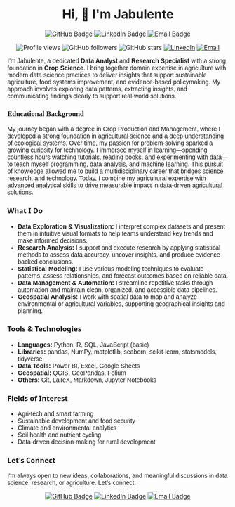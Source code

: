 <h1 align = "center">Hi, 👋 I'm Jabulente</h1>

<div align="center">  
  <a href="https://github.com/Jabulente"><img src="https://img.shields.io/badge/GitHub-Jabulente-black?logo=github" alt="GitHub Badge"></a>
  <a href="https://komarev.com/ghpvc/?username=Jabulente&color=blueb" alt="Profile views"></a>
  <a href="https://img.shields.io/github/followers/Jabulente?label=Follow&style=social" alt="GitHub followers"></a>
  <a href="https://img.shields.io/github/stars/Jabulente/your-repo-name?style=social" alt="GitHub stars"></a>
  <a href="https://linkedin.com/in/jabulente-208019349"><img src="https://img.shields.io/badge/LinkedIn-Jabulente-blue?logo=linkedin" alt="LinkedIn Badge"></a>
  <a href="mailto:Jabulente@hotmail.com"><img src="https://img.shields.io/badge/Email-jabulente@hotmail.com-red?logo=gmail" alt="Email Badge"></a>
</div>


<div align="center"> 

![Profile views](https://komarev.com/ghpvc/?username=Jabulente&color=blue)
![GitHub followers](https://img.shields.io/github/followers/Jabulente?label=Follow&style=social)
![GitHub stars](https://img.shields.io/github/stars/Jabulente/your-repo-name?style=social)
[![LinkedIn](https://img.shields.io/badge/LinkedIn-Connect-blue?logo=linkedin)](https://linkedin.com/in/jabulente-208019349)
[![Email](https://img.shields.io/badge/Email-Jabulente@hotmail.com-red?logo=gmail)](mailto:Jabulente@hotmail.com)

</div>


<p style="font-family: 'Candara', sans-serif;">
I’m Jabulente, a dedicated <strong>Data Analyst</strong> and <strong>Research Specialist</strong> with a strong foundation in <strong>Crop Science</strong>. I bring together domain expertise in agriculture with modern data science practices to deliver insights that support sustainable agriculture, food systems improvement, and evidence-based policymaking. My approach involves exploring data patterns, extracting insights, and communicating findings clearly to support real-world solutions.
</p>

<h3 style="font-family: 'Colonna MT', serif;">Educational Background</h3>

<p style="font-family: 'Candara', sans-serif;">
My journey began with a degree in Crop Production and Management, where I developed a strong foundation in agricultural science and a deep understanding of ecological systems. Over time, my passion for problem-solving sparked a growing curiosity for technology. I immersed myself in learning—spending countless hours watching tutorials, reading books, and experimenting with data—to teach myself programming, data analysis, and machine learning. This pursuit of knowledge allowed me to build a multidisciplinary career that bridges science, research, and technology. Today, I combine my agricultural expertise with advanced analytical skills to drive measurable impact in data-driven agricultural solutions.
</p>


<h3 style="font-family: 'Segoe UI', sans-serif;">What I Do</h3>

<ul style="font-family: 'Candara', sans-serif;">
  <li><strong>Data Exploration & Visualization:</strong> I interpret complex datasets and present them in intuitive visual formats to help teams understand key trends and make informed decisions.</li>
  <li><strong>Research Analysis:</strong> I support and execute research by applying statistical methods to assess data accuracy, uncover insights, and produce evidence-backed conclusions.</li>
  <li><strong>Statistical Modeling:</strong> I use various modeling techniques to evaluate patterns, assess relationships, and forecast outcomes based on reliable data.</li>
  <li><strong>Data Management & Automation:</strong> I streamline repetitive tasks through automation and maintain clean, organized, and accessible data pipelines.</li>
  <li><strong>Geospatial Analysis:</strong> I work with spatial data to map and analyze environmental or agricultural variables, supporting geographical insights and planning.</li>
</ul>

<h3 style="font-family: 'Segoe UI', sans-serif;">Tools & Technologies</h3>

<ul style="font-family: 'Candara', sans-serif;">
  <li><strong>Languages:</strong> Python, R, SQL, JavaScript (basic)</li>
  <li><strong>Libraries:</strong> pandas, NumPy, matplotlib, seaborn, scikit-learn, statsmodels, tidyverse</li>
  <li><strong>Data Tools:</strong> Power BI, Excel, Google Sheets</li>
  <li><strong>Geospatial:</strong> QGIS, GeoPandas, Folium</li>
  <li><strong>Others:</strong> Git, LaTeX, Markdown, Jupyter Notebooks</li>
</ul>

<h3 style="font-family: 'Segoe UI', sans-serif;">Fields of Interest</h3>

<ul style="font-family: 'Candara', sans-serif;">
  <li>Agri-tech and smart farming</li>
  <li>Sustainable development and food security</li>
  <li>Climate and environmental analytics</li>
  <li>Soil health and nutrient cycling</li>
  <li>Data-driven decision-making for rural development</li>
</ul>

<h3 style="font-family: 'Segoe UI', sans-serif;">Let's Connect</h3>
<p style="font-family: 'Candara', sans-serif;">
I'm always open to new ideas, collaborations, and meaningful discussions in data science, research, or agriculture. Let’s connect:
</p>

<div align="center">  
  <a href="https://github.com/Jabulente"><img src="https://img.shields.io/badge/GitHub-Jabulente-black?logo=github" alt="GitHub Badge"></a>
  <a href="https://linkedin.com/in/jabulente-208019349"><img src="https://img.shields.io/badge/LinkedIn-Jabulente-blue?logo=linkedin" alt="LinkedIn Badge"></a>
  <a href="mailto:Jabulente@hotmail.com"><img src="https://img.shields.io/badge/Email-jabulente@hotmail.com-red?logo=gmail" alt="Email Badge"></a>
</div>
